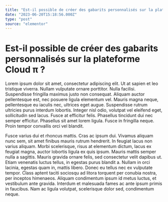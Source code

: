 ```yaml
---
title: "Est-il possible de créer des gabarits personnalisés sur la plateforme Cloud π ?"
date: "2023-06-20T15:18:56.000Z"
type: "post"
source: "elementor"
---
```


# Est-il possible de créer des gabarits personnalisés sur la plateforme Cloud π ?

Lorem ipsum dolor sit amet, consectetur adipiscing elit. Ut at sapien et leo tristique viverra. Nullam vulputate ornare porttitor. Nulla facilisi. Suspendisse fringilla maximus justo non consequat. Aliquam auctor pellentesque est, nec posuere ligula elementum vel. Mauris magna neque, pellentesque eu iaculis nec, ultrices eget augue. Suspendisse rutrum ultricies purus interdum lobortis. Integer nisl odio, volutpat vel eleifend eget, sollicitudin sed lacus. Fusce at efficitur felis. Phasellus tincidunt dui nec semper efficitur. Phasellus sit amet lorem ligula. Fusce in fringilla neque. Proin tempor convallis orci vel blandit.

Fusce varius dui et rhoncus mattis. Cras ac ipsum dui. Vivamus aliquam nunc sem, sit amet finibus mauris rutrum hendrerit. In feugiat lacus non varius aliquam. Morbi scelerisque, risus at elementum dictum, lacus ex feugiat magna, auctor lobortis ligula ex quis ipsum. Mauris mattis semper nulla a sagittis. Mauris gravida ornare felis, sed consectetur velit dapibus ut. Etiam venenatis luctus tellus, in egestas purus blandit a. Nullam in orci lacinia, egestas quam in, mattis libero. Donec eu tellus nec ex vulputate tempor. Class aptent taciti sociosqu ad litora torquent per conubia nostra, per inceptos himenaeos. Aliquam condimentum ipsum id metus luctus, et vestibulum ante gravida. Interdum et malesuada fames ac ante ipsum primis in faucibus. Nam ac ligula volutpat, scelerisque dolor sed, condimentum neque.
